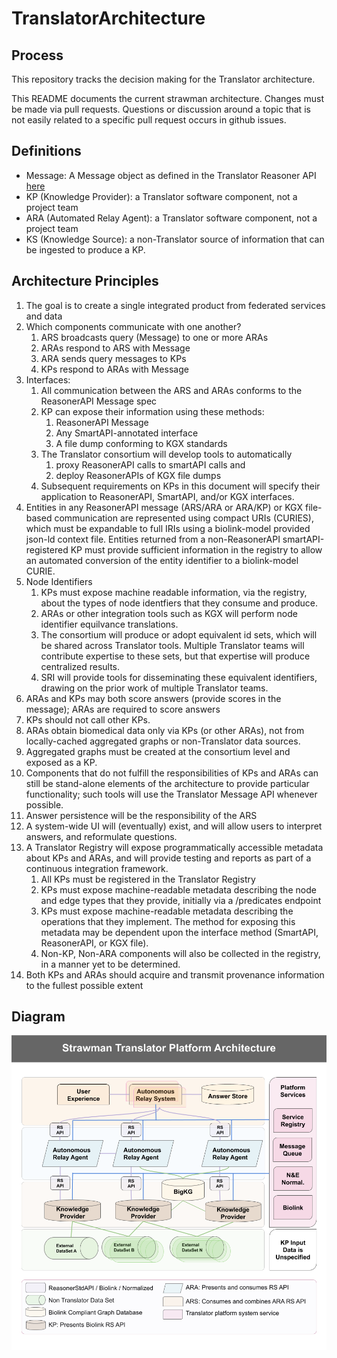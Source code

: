 # TranslatorArchitecture

## Process

This repository tracks the decision making for the Translator architecture.

This README documents the current strawman architecture.  Changes must be made via pull requests.   Questions or discussion around a topic that is not easily related to a specific pull request occurs in github issues.

## Definitions

  * Message: A Message object as defined in the Translator Reasoner API [here](https://github.com/NCATS-Tangerine/NCATS-ReasonerStdAPI/blob/master/API/TranslatorReasonersAPI.yaml#L88)
  * KP (Knowledge Provider): a Translator software component, not a project team
  * ARA (Automated Relay Agent): a Translator software component, not a project team
  * KS (Knowledge Source): a non-Translator source of information that can be ingested to produce a KP.

## Architecture Principles

1. The goal is to create a single integrated product from federated services and data
2. Which components communicate with one another?
    1. ARS broadcasts query (Message) to one or more ARAs
    2. ARAs respond to ARS with Message
    3. ARA sends query messages to KPs
    4. KPs respond to ARAs with Message
3. Interfaces:
   1. All communication between the ARS and ARAs conforms to the ReasonerAPI Message spec
   2. KP can expose their information using these methods:
      1. ReasonerAPI Message
      2. Any SmartAPI-annotated interface
      3. A file dump conforming to KGX standards
   3. The Translator consortium will develop tools to automatically 
      1. proxy ReasonerAPI calls to smartAPI calls and 
      2. deploy ReasonerAPIs of KGX file dumps 
   4. Subsequent requirements on KPs in this document will specify their application to ReasonerAPI, SmartAPI, and/or KGX interfaces.
4. Entities in any ReasonerAPI message (ARS/ARA or ARA/KP) or KGX file-based communication are represented using compact URIs (CURIES), which must be expandable to full IRIs using a biolink-model provided json-ld context file.  Entities returned from a non-ReasonerAPI smartAPI-registered KP must provide sufficient information in the registry to allow an automated conversion of the entity identifier to a biolink-model CURIE.
5. Node Identifiers
   1. KPs must expose machine readable information, via the registry, about the types of node identfiers that they consume and produce.
   2. ARAs or other integration tools such as KGX will perform node identifier equilvance translations.
   3. The consortium will produce or adopt equivalent id sets, which will be shared across Translator tools.  Multiple Translator teams will contribute expertise to these sets, but that expertise will produce centralized results.
   4. SRI will provide tools for disseminating these equivalent identifiers, drawing on the prior work of multiple Translator teams.
6. ARAs and KPs may both score answers (provide scores in the message); ARAs are required to score answers
7. KPs should not call other KPs.
8. ARAs obtain biomedical data only via KPs (or other ARAs), not from locally-cached aggregated graphs or non-Translator data sources.
9. Aggregated graphs must be created at the consortium level and exposed as a KP.
10. Components that do not fulfill the responsibilities of KPs and ARAs can still be stand-alone elements of the architecture to provide particular functionality; such tools will use the Translator Message API whenever possible.
11. Answer persistence will be the responsibility of the ARS
12. A system-wide UI will (eventually) exist, and will allow users to interpret answers, and reformulate questions.
13. A Translator Registry will expose programmatically accessible metadata about KPs and ARAs, and will provide testing and reports as part of a continuous integration framework.
    1. All KPs must be registered in the Translator Registry
    2. KPs must expose machine-readable metadata describing the node and edge types that they provide, initially via a /predicates endpoint
    3. KPs must expose machine-readable metadata describing the operations that they implement.  The method for exposing this metadata may be dependent upon the interface method (SmartAPI, ReasonerAPI, or KGX file).
    4. Non-KP, Non-ARA components will also be collected in the registry, in a manner yet to be determined.
14. Both KPs and ARAs should acquire and transmit provenance information to the fullest possible extent

## Diagram

![ArchitectureDiagram](Architecture.png)

